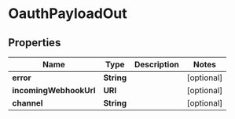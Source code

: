 

# OauthPayloadOut


## Properties

| Name | Type | Description | Notes |
|------------ | ------------- | ------------- | -------------|
|**error** | **String** |  |  [optional] |
|**incomingWebhookUrl** | **URI** |  |  [optional] |
|**channel** | **String** |  |  [optional] |



